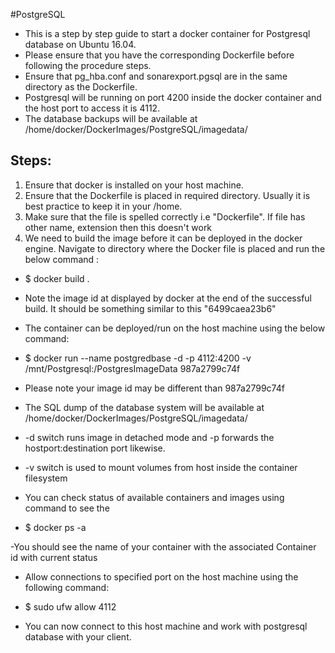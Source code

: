 #PostgreSQL
- This is a step by step guide to start a docker container for Postgresql database on Ubuntu 16.04.
- Please ensure that you have the corresponding Dockerfile before following the procedure steps.
- Ensure that pg_hba.conf and sonarexport.pgsql are in the same directory as the Dockerfile.
- Postgresql will be running on port 4200 inside the docker container and the host port to access it is 4112.
- The database backups will be available at /home/docker/DockerImages/PostgreSQL/imagedata/


Steps:
------
1. Ensure that docker is installed on your host machine.
2. Ensure that the Dockerfile is placed in required directory. Usually it is best practice to keep it in your /home.
3. Make sure that the file is spelled correctly i.e "Dockerfile". If file has other name, extension then this doesn't work
4. We need to build the image before it can be deployed in the docker engine. Navigate to directory where the Docker file is placed and run the below command :

- $ docker build .

* Note the image id at displayed by docker at the end of the successful build. It should be something similar to this "6499caea23b6" 

* The container can be deployed/run on the host machine using the below command:
- $ docker run --name postgredbase -d -p 4112:4200 -v /mnt/Postgresql:/PostgresImageData 987a2799c74f

* Please note your image id may be different than 987a2799c74f
* The SQL dump of the database system will be available at /home/docker/DockerImages/PostgreSQL/imagedata/

* -d switch runs image in detached mode and -p forwards the hostport:destination port likewise.
* -v switch is used to mount volumes from host inside the container filesystem

* You can check status of available containers and images using command to see the
- $ docker ps -a

-You should see the name of your container with the associated Container id with current status

* Allow connections to specified port on the host machine using the following command:
- $ sudo ufw allow 4112

* You can now connect to this host machine and work with postgresql database with your client.
